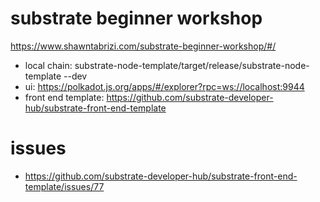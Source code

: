 # substrate beginner workshop
https://www.shawntabrizi.com/substrate-beginner-workshop/#/

* local chain: substrate-node-template/target/release/substrate-node-template --dev
* ui: https://polkadot.js.org/apps/#/explorer?rpc=ws://localhost:9944
* front end template: https://github.com/substrate-developer-hub/substrate-front-end-template


# issues
* https://github.com/substrate-developer-hub/substrate-front-end-template/issues/77